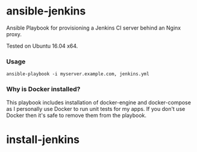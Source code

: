 # ansible-jenkins

Ansible Playbook for provisioning a Jenkins CI server behind an Nginx proxy.

Tested on Ubuntu 16.04 x64.

### Usage

```
ansible-playbook -i myserver.example.com, jenkins.yml
```

### Why is Docker installed?

This playbook includes installation of docker-engine and docker-compose as I personally use Docker to run unit tests for my apps.  If you don't use Docker then it's safe to remove them from the playbook.
# install-jenkins
